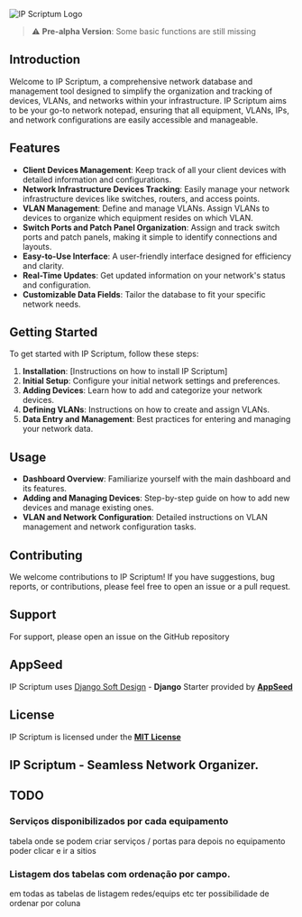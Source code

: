 ![IP Scriptum Logo](https://raw.githubusercontent.com/tmarquespt/ip-symphony/master/home/static/img/ipscriptum.png)


> :warning: **Pre-alpha Version**: Some basic functions are still missing 


## Introduction
Welcome to IP Scriptum, a comprehensive network database and management tool designed to simplify the organization and tracking of devices, VLANs, and networks within your infrastructure. IP Scriptum aims to be your go-to network notepad, ensuring that all equipment, VLANs, IPs, and network configurations are easily accessible and manageable.

## Features
- **Client Devices Management**: Keep track of all your client devices with detailed information and configurations.
- **Network Infrastructure Devices Tracking**: Easily manage your network infrastructure devices like switches, routers, and access points.
- **VLAN Management**: Define and manage VLANs. Assign VLANs to devices to organize which equipment resides on which VLAN.
- **Switch Ports and Patch Panel Organization**: Assign and track switch ports and patch panels, making it simple to identify connections and layouts.
- **Easy-to-Use Interface**: A user-friendly interface designed for efficiency and clarity.
- **Real-Time Updates**: Get updated information on your network's status and configuration.
- **Customizable Data Fields**: Tailor the database to fit your specific network needs.

## Getting Started
To get started with IP Scriptum, follow these steps:
1. **Installation**: [Instructions on how to install IP Scriptum]
2. **Initial Setup**: Configure your initial network settings and preferences.
3. **Adding Devices**: Learn how to add and categorize your network devices.
4. **Defining VLANs**: Instructions on how to create and assign VLANs.
5. **Data Entry and Management**: Best practices for entering and managing your network data.

## Usage
- **Dashboard Overview**: Familiarize yourself with the main dashboard and its features.
- **Adding and Managing Devices**: Step-by-step guide on how to add new devices and manage existing ones.
- **VLAN and Network Configuration**: Detailed instructions on VLAN management and network configuration tasks.

## Contributing
We welcome contributions to IP Scriptum! If you have suggestions, bug reports, or contributions, please feel free to open an issue or a pull request.

## Support
For support, please open an issue on the GitHub repository

## AppSeed
IP Scriptum uses [Django Soft Design](https://appseed.us/product/soft-ui-design/django/) - **Django** Starter provided by **[AppSeed](https://appseed.us/)**

## License
IP Scriptum is licensed under the **[MIT License](https://github.com/tmarquespt/ipsymhpony/blob/master/LICENSE.md)**

## IP Scriptum - Seamless Network Organizer.

## TODO

### Serviços disponibilizados por cada equipamento
tabela onde se podem criar serviços / portas para depois no equipamento poder clicar e ir a sitios
### Listagem dos tabelas com ordenação por campo.
em todas as tabelas de listagem redes/equips etc ter possibilidade de ordenar por coluna


